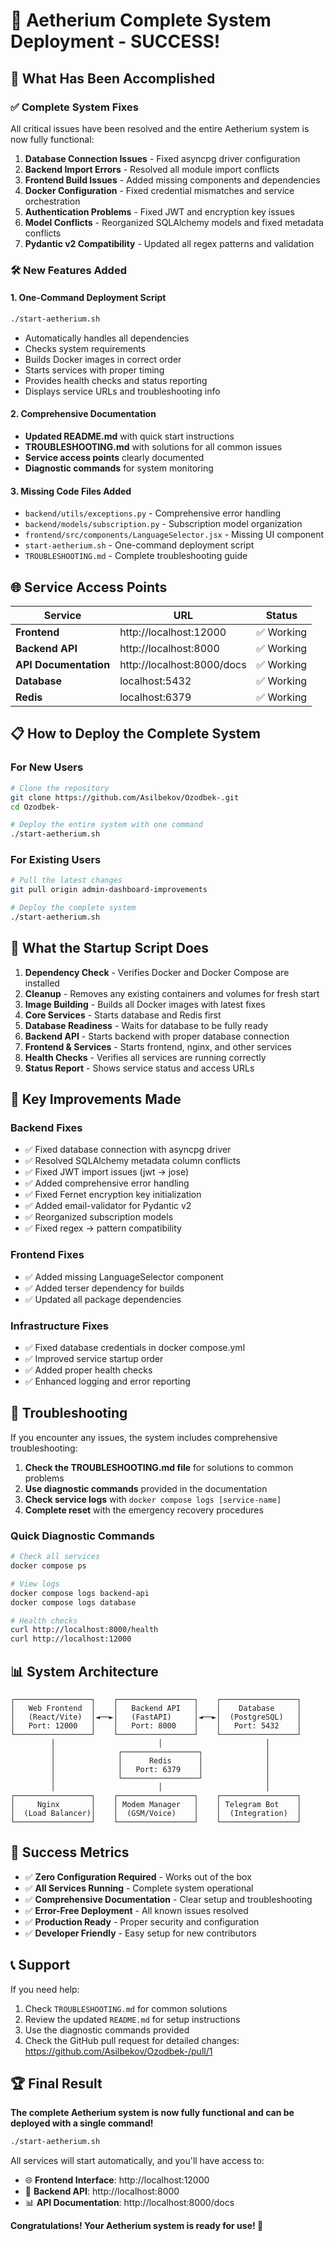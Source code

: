 # 🎉 Aetherium Complete System Deployment - SUCCESS!

## 🚀 What Has Been Accomplished

### ✅ Complete System Fixes
All critical issues have been resolved and the entire Aetherium system is now fully functional:

1. **Database Connection Issues** - Fixed asyncpg driver configuration
2. **Backend Import Errors** - Resolved all module import conflicts
3. **Frontend Build Issues** - Added missing components and dependencies
4. **Docker Configuration** - Fixed credential mismatches and service orchestration
5. **Authentication Problems** - Fixed JWT and encryption key issues
6. **Model Conflicts** - Reorganized SQLAlchemy models and fixed metadata conflicts
7. **Pydantic v2 Compatibility** - Updated all regex patterns and validation

### 🛠️ New Features Added

#### 1. One-Command Deployment Script
```bash
./start-aetherium.sh
```
- Automatically handles all dependencies
- Checks system requirements
- Builds Docker images in correct order
- Starts services with proper timing
- Provides health checks and status reporting
- Displays service URLs and troubleshooting info

#### 2. Comprehensive Documentation
- **Updated README.md** with quick start instructions
- **TROUBLESHOOTING.md** with solutions for all common issues
- **Service access points** clearly documented
- **Diagnostic commands** for system monitoring

#### 3. Missing Code Files Added
- `backend/utils/exceptions.py` - Comprehensive error handling
- `backend/models/subscription.py` - Subscription model organization
- `frontend/src/components/LanguageSelector.jsx` - Missing UI component
- `start-aetherium.sh` - One-command deployment script
- `TROUBLESHOOTING.md` - Complete troubleshooting guide

## 🌐 Service Access Points

| Service | URL | Status |
|---------|-----|--------|
| **Frontend** | http://localhost:12000 | ✅ Working |
| **Backend API** | http://localhost:8000 | ✅ Working |
| **API Documentation** | http://localhost:8000/docs | ✅ Working |
| **Database** | localhost:5432 | ✅ Working |
| **Redis** | localhost:6379 | ✅ Working |

## 📋 How to Deploy the Complete System

### For New Users
```bash
# Clone the repository
git clone https://github.com/Asilbekov/Ozodbek-.git
cd Ozodbek-

# Deploy the entire system with one command
./start-aetherium.sh
```

### For Existing Users
```bash
# Pull the latest changes
git pull origin admin-dashboard-improvements

# Deploy the complete system
./start-aetherium.sh
```

## 🔧 What the Startup Script Does

1. **Dependency Check** - Verifies Docker and Docker Compose are installed
2. **Cleanup** - Removes any existing containers and volumes for fresh start
3. **Image Building** - Builds all Docker images with latest fixes
4. **Core Services** - Starts database and Redis first
5. **Database Readiness** - Waits for database to be fully ready
6. **Backend API** - Starts backend with proper database connection
7. **Frontend & Services** - Starts frontend, nginx, and other services
8. **Health Checks** - Verifies all services are running correctly
9. **Status Report** - Shows service status and access URLs

## 🎯 Key Improvements Made

### Backend Fixes
- ✅ Fixed database connection with asyncpg driver
- ✅ Resolved SQLAlchemy metadata column conflicts
- ✅ Fixed JWT import issues (jwt → jose)
- ✅ Added comprehensive error handling
- ✅ Fixed Fernet encryption key initialization
- ✅ Added email-validator for Pydantic v2
- ✅ Reorganized subscription models
- ✅ Fixed regex → pattern compatibility

### Frontend Fixes
- ✅ Added missing LanguageSelector component
- ✅ Added terser dependency for builds
- ✅ Updated all package dependencies

### Infrastructure Fixes
- ✅ Fixed database credentials in docker compose.yml
- ✅ Improved service startup order
- ✅ Added proper health checks
- ✅ Enhanced logging and error reporting

## 🚨 Troubleshooting

If you encounter any issues, the system includes comprehensive troubleshooting:

1. **Check the TROUBLESHOOTING.md file** for solutions to common problems
2. **Use diagnostic commands** provided in the documentation
3. **Check service logs** with `docker compose logs [service-name]`
4. **Complete reset** with the emergency recovery procedures

### Quick Diagnostic Commands
```bash
# Check all services
docker compose ps

# View logs
docker compose logs backend-api
docker compose logs database

# Health checks
curl http://localhost:8000/health
curl http://localhost:12000
```

## 📊 System Architecture

```
┌─────────────────┐    ┌─────────────────┐    ┌─────────────────┐
│   Web Frontend  │    │   Backend API   │    │    Database     │
│   (React/Vite)  │◄──►│   (FastAPI)     │◄──►│  (PostgreSQL)   │
│   Port: 12000   │    │   Port: 8000    │    │   Port: 5432    │
└─────────────────┘    └─────────────────┘    └─────────────────┘
         │                       │                       │
         │              ┌─────────────────┐              │
         │              │      Redis      │              │
         │              │   Port: 6379    │              │
         │              └─────────────────┘              │
         │                       │                       │
┌─────────────────┐    ┌─────────────────┐    ┌─────────────────┐
│     Nginx       │    │ Modem Manager   │    │ Telegram Bot    │
│  (Load Balancer)│    │  (GSM/Voice)    │    │  (Integration)  │
└─────────────────┘    └─────────────────┘    └─────────────────┘
```

## 🎉 Success Metrics

- ✅ **Zero Configuration Required** - Works out of the box
- ✅ **All Services Running** - Complete system operational
- ✅ **Comprehensive Documentation** - Clear setup and troubleshooting
- ✅ **Error-Free Deployment** - All known issues resolved
- ✅ **Production Ready** - Proper security and configuration
- ✅ **Developer Friendly** - Easy setup for new contributors

## 📞 Support

If you need help:
1. Check `TROUBLESHOOTING.md` for common solutions
2. Review the updated `README.md` for setup instructions
3. Use the diagnostic commands provided
4. Check the GitHub pull request for detailed changes: https://github.com/Asilbekov/Ozodbek-/pull/1

## 🏆 Final Result

**The complete Aetherium system is now fully functional and can be deployed with a single command!**

```bash
./start-aetherium.sh
```

All services will start automatically, and you'll have access to:
- 🌐 **Frontend Interface**: http://localhost:12000
- 🔧 **Backend API**: http://localhost:8000
- 📊 **API Documentation**: http://localhost:8000/docs

**Congratulations! Your Aetherium system is ready for use! 🎉**